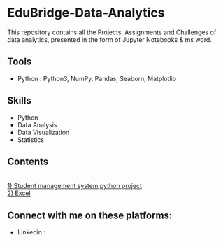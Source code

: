  
<html>
  <head>
     <h1>EduBridge-Data-Analytics</h1>
  </head>
  <body>
     This repository contains all the Projects, Assignments and Challenges of data analytics, presented in the form of Jupyter Notebooks & ms word.
  <body/>
  <head>
     <h2>Tools</h2>
  </head>
  <body>
     <ul>
      <li>Python : Python3, NumPy, Pandas, Seaborn, Matplotlib</li>
     </ul>
  <head>
     <h2>Skills</h2>
  </head>
  <body>
     <ul>
      <li>Python</li>  
      <li>Data Analysis</li>  
      <li>Data Visualization</li>  
      <li>Statistics</li>
     </ul>
  <body/>
  <head>
   <h2>Contents</h2>
  </head
  <body>
    <a href="https://github.com/Prasannaec26/EduBridge-Data-Analytics/blob/main/Projects/Student%20management%20system%20python%20project.ipynb"> <br />1) Student management system python project </a>
    <a href="https://github.com/Prasannaec26/EduBridge-Data-Analytics/blob/main/Projects/Project%20-%201.xlsx"> <br />2) Excel </a>
  </body>
  <head>
     <h2>Connect with me on these platforms:</h2>
  </head>
  <body>
     <ul>
      <li> Linkedin : </li> 
     </ul>
     <a href="https://www.linkedin.com/in/g-prasanna-2b847a21b/" https://www.linkedin.com/g-prasanna </a>
  <body/> 
</html>
    

